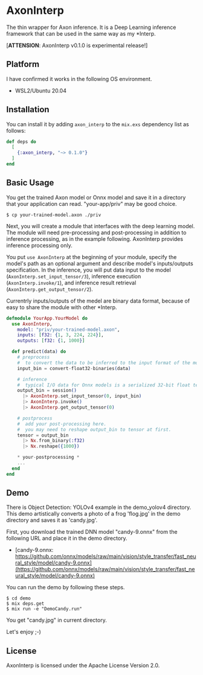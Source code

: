 # AxonInterp
The thin wrapper for Axon inference.
It is a Deep Learning inference framework that can be used in the same way as my *Interp.

[**ATTENSION**: AxonInterp v0.1.0 is experimental release!]

## Platform
I have confirmed it works in the following OS environment.

- WSL2/Ubuntu 20.04

## Installation
You can install it by adding `axon_interp` to the `mix.exs` dependency list as follows:

```elixir
def deps do
  [
    {:axon_interp, "~> 0.1.0"}
  ]
end
```

## Basic Usage
You get the trained Axon model or Onnx model and save it in a directory that your application can read.
"your-app/priv" may be good choice.

```
$ cp your-trained-model.axon ./priv
```

Next, you will create a module that interfaces with the deep learning model. The module will need pre-processing and
post-processing in addition to inference processing, as in the example following. AxonInterp provides inference processing only.

You put `use AxonInterp` at the beginning of your module, specify the model's path as an optional argument and describe
model's inputs/outputs specification. In the inference, you will put data input to the model (`AxonInterp.set_input_tensor/3`),
inference execution (`AxonInterp.invoke/1`), and inference result retrieval (`AxonInterp.get_output_tensor/2`).

Currentrly inputs/outputs of the medel are binary data format, because of easy to share the module with other *Interp.

```elixr:your_model.ex
defmodule YourApp.YourModel do
  use AxonInterp,
    model: "priv/your-trained-model.axon",
    inputs: [f32: {1, 3, 224, 224}],
    outputs: [f32: {1, 1000}]

  def predict(data) do
    # preprocess
    #  to convert the data to be inferred to the input format of the model.
    input_bin = convert-float32-binaries(data)

    # inference
    #  typical I/O data for Onnx models is a serialized 32-bit float tensor.
    output_bin = session()
      |> AxonInterp.set_input_tensor(0, input_bin)
      |> AxonInterp.invoke()
      |> AxonInterp.get_output_tensor(0)

    # postprocess
    #  add your post-processing here.
    #  you may need to reshape output_bin to tensor at first.
    tensor = output_bin
      |> Nx.from_binary(:f32)
      |> Nx.reshape({1000})

    * your-postprocessing *
    ...
  end
end
```

## Demo
There is Object Detection: YOLOv4 example in the demo_yolov4 directory.
This demo artistically converts a photo of a frog 'flog.jpg' in the demo directory and saves it as 'candy.jpg'.

First, you download the trained DNN model "candy-9.onnx" from the following URL and place it in the demo directory.

- [candy-9.onnx: https://github.com/onnx/models/raw/main/vision/style_transfer/fast_neural_style/model/candy-9.onnx](https://github.com/onnx/models/raw/main/vision/style_transfer/fast_neural_style/model/candy-9.onnx)

You can run the demo by following these steps.

```shell
$ cd demo
$ mix deps.get
$ mix run -e "DemoCandy.run"
```

You get "candy.jpg" in current directory.

Let's enjoy ;-)

## License
AxonInterp is licensed under the Apache License Version 2.0.
